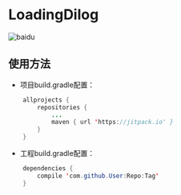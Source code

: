 # LoadingDilog

![baidu](https://raw.githubusercontent.com/HeYongRui/LoadingDilog/master/app/src/main/res/gif.gif "效果图")
## 使用方法
* 项目build.gradle配置：
```Java
	allprojects {
		repositories {
			...
			maven { url 'https://jitpack.io' }
		}
	}
```
* 工程build.gradle配置：
```Java
	dependencies {
		compile 'com.github.User:Repo:Tag'
	}
```
